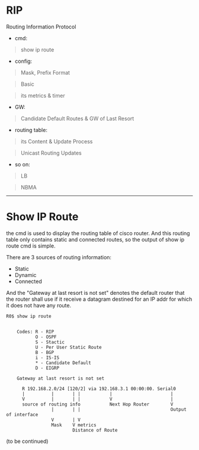 # RIP

Routing Information Protocol

* cmd:

> show ip route

* config:

> Mask, Prefix Format

> Basic

> its metrics & timer

* GW:

> Candidate Default Routes & GW of Last Resort

* routing table:

> its Content & Update Process

> Unicast Routing Updates

* so on:

> LB

> NBMA

------------------------------------------------------------------------
# Show IP Route

the cmd is used to display the routing table of cisco router. And this routing table only contains static and connected routes, so the output of show ip route cmd is simple.

There are 3 sources of routing information:

* Static
* Dynamic
* Connected

And the "Gateway at last resort is not set" denotes the default router that the router shall use if it receive a datagram destined for an IP addr for which it does not have any route.

    R0$ show ip route
    
    
        Codes: R - RIP
               O - OSPF
               S - Stactic
               U - Per User Static Route
               B - BGP
               i - IS-IS
               * - Candidate Default
               D - EIGRP
           
        Gateway at last resort is not set
           
          R 192.168.2.0/24 [120/2] via 192.168.3.1 00:00:00. Serial0
          |          |       | |           |                      |
          V          |       | |           V                      |
          source of routing info           Next Hop Router        V
                     |       | |                                  Output of interface
                     V       | V
                     Mask    V metrics
                             Distance of Route
                         

(to be continued)
